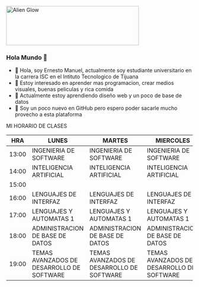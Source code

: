 <a href="https://cooltext.com"><img src="https://images.cooltext.com/5582540.png" width="358" height="106" alt="Alien Glow" /></a>

### Hola Mundo 👋

- 👋 Hola, soy Ernesto Manuel, actualmente soy estudiante universitario en la carrera ISC en el Intituto Tecnologico de Tijuana
- 👀 Estoy interesado en aprender mas programacion, crear medios visuales, buenas peliculas y rica comida
- 🌱 Actualmente estoy aprendiendo diseño web y un poco de base de datos
- 🤔 Soy un poco nuevo en GitHub pero espero poder sacarle mucho provecho a esta plataforma

MI HORARIO DE CLASES

| HRA   | LUNES                                     | MARTES                                    | MIERCOLES                                 | JUEVES                                    | VIERNES                                   |
|-------|-------------------------------------------|-------------------------------------------|-------------------------------------------|-------------------------------------------|-------------------------------------------|
| 13:00 | INGENIERIA DE SOFTWARE                    | INGENIERIA DE SOFTWARE                    | INGENIERIA DE SOFTWARE                    | INGENIERIA DE SOFTWARE                    | INGENIERIA DE SOFTWARE                    |
| 14:00 | INTELIGENCIA ARTIFICIAL                   | INTELIGENCIA ARTIFICIAL                   | INTELIGENCIA ARTIFICIAL                   | INTELIGENCIA ARTIFICIAL                   |                                           |
| 15:00 |                                           |                                           |                                           |                                           |                                           |
| 16:00 | LENGUAJES DE INTERFAZ                     | LENGUAJES DE INTERFAZ                     | LENGUAJES DE INTERFAZ                     | LENGUAJES DE INTERFAZ                     |                                           |
| 17:00 | LENGUAJES Y AUTOMATAS 1                   | LENGUAJES Y AUTOMATAS 1                   | LENGUAJES Y AUTOMATAS 1                   | LENGUAJES Y AUTOMATAS 1                   | LENGUAJES Y AUTOMATAS 1                   |
| 18:00 | ADMINISTRACION DE BASE DE DATOS           | ADMINISTRACION DE BASE DE DATOS           | ADMINISTRACION DE BASE DE DATOS           | ADMINISTRACION DE BASE DE DATOS           | ADMINISTRACION DE BASE DE DATOS           |
| 19:00 | TEMAS AVANZADOS DE DESARROLLO DE SOFTWARE | TEMAS AVANZADOS DE DESARROLLO DE SOFTWARE | TEMAS AVANZADOS DE DESARROLLO DE SOFTWARE | TEMAS AVANZADOS DE DESARROLLO DE SOFTWARE | TEMAS AVANZADOS DE DESARROLLO DE SOFTWARE |


<!---
ManuStorm7/ManuStorm7 is a ✨ special ✨ repository because its `README.md` (this file) appears on your GitHub profile.
You can click the Preview link to take a look at your changes.


